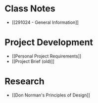 # Class Notes

- [[291024 - General Information]]

# Project Development

- [[Personal Project Requirements]]
- [[Project Brief (old)]]

# Research

- [[Don Norman's Principles of Design]]